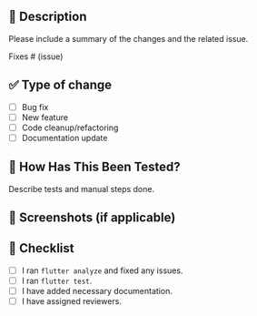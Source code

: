 ## 📌 Description

Please include a summary of the changes and the related issue. 

Fixes # (issue)

## ✅ Type of change

- [ ] Bug fix
- [ ] New feature
- [ ] Code cleanup/refactoring
- [ ] Documentation update

## 🧪 How Has This Been Tested?

Describe tests and manual steps done.

## 📸 Screenshots (if applicable)

## 🚨 Checklist

- [ ] I ran `flutter analyze` and fixed any issues.
- [ ] I ran `flutter test`.
- [ ] I have added necessary documentation.
- [ ] I have assigned reviewers.
